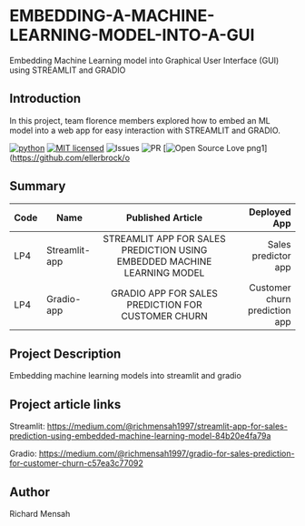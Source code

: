 # EMBEDDING-A-MACHINE-LEARNING-MODEL-INTO-A-GUI
Embedding Machine Learning model into Graphical User Interface (GUI) using STREAMLIT and GRADIO


## Introduction
In this project, team florence members explored how to embed an ML model into a web app for easy interaction with STREAMLIT and GRADIO.

[![python](https://img.shields.io/badge/Python-3776AB?style=for-the-badge&logo=python&logoColor=white)](https://img.shields.io/badge/Python-3776AB?style=for-the-badge&logo=python&logoColor=white)
[![MIT licensed](https://img.shields.io/badge/license-mit-blue?style=for-the-badge&logo=appveyor)](./LICENSE)
![Issues](https://img.shields.io/github/issues/eaedk/streamlit-iris-app?style=for-the-badge&logo=appveyor)
![PR](https://img.shields.io/github/issues-pr/eaedk/streamlit-iris-app?style=for-the-badge&logo=appveyor)
[![Open Source Love png1](https://badges.frapsoft.com/os/v1/open-source.png?v=103)](https://github.com/ellerbrock/o


## Summary
| Code      | Name        | Published Article |  Deployed App |
|-----------|-------------|:-------------:|------:|
| LP4       | Streamlit-app   |  STREAMLIT APP FOR SALES PREDICTION USING EMBEDDED MACHINE LEARNING MODEL| Sales predictor app
| LP4       | Gradio-app      |  GRADIO APP FOR SALES PREDICTION FOR CUSTOMER CHURN  | Customer churn prediction app

## Project Description
Embedding machine learning models into streamlit and gradio

## Project article links
Streamlit:
 https://medium.com/@richmensah1997/streamlit-app-for-sales-prediction-using-embedded-machine-learning-model-84b20e4fa79a

Gradio:
 https://medium.com/@richmensah1997/gradio-for-sales-prediction-for-customer-churn-c57ea3c77092

## Author
Richard Mensah